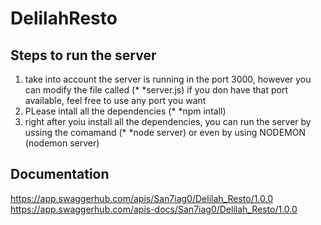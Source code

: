 # DelilahResto
 
 ## Steps to run the server 
1. take into account the server is running in the port 3000, however you can modify the file called  (* *server.js) if you don have that port available, feel free to use any port you want 
2. PLease intall all the dependencies (* *npm intall)
3. right after yoiu install all the dependencies, you can run the server by ussing the comamand (* *node server) or even by using NODEMON (nodemon server)

## Documentation 

https://app.swaggerhub.com/apis/San7iag0/Delilah_Resto/1.0.0
https://app.swaggerhub.com/apis-docs/San7iag0/Delilah_Resto/1.0.0
